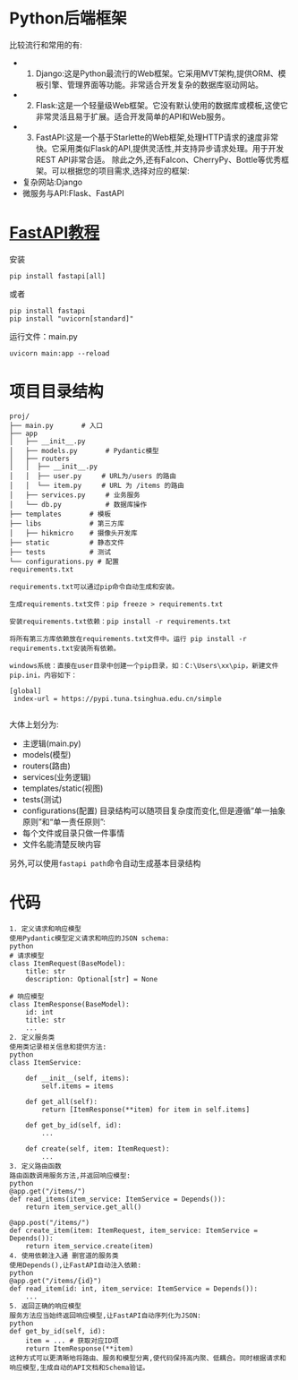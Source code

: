 
# Python后端框架

比较流行和常用的有:

- 1. Django:这是Python最流行的Web框架。它采用MVT架构,提供ORM、模板引擎、管理界面等功能。非常适合开发复杂的数据库驱动网站。
- 2. Flask:这是一个轻量级Web框架。它没有默认使用的数据库或模板,这使它非常灵活且易于扩展。适合开发简单的API和Web服务。 
- 3. FastAPI:这是一个基于Starlette的Web框架,处理HTTP请求的速度非常快。它采用类似Flask的API,提供灵活性,并支持异步请求处理。用于开发REST API非常合适。
除此之外,还有Falcon、CherryPy、Bottle等优秀框架。可以根据您的项目需求,选择对应的框架:
- 复杂网站:Django
- 微服务与API:Flask、FastAPI 

# [FastAPI教程](https://fastapi.tiangolo.com/tutorial/)

安装

    pip install fastapi[all]

或者

    pip install fastapi
    pip install "uvicorn[standard]"

运行文件：main.py 

    uvicorn main:app --reload
# 项目目录结构
```
proj/
├── main.py       # 入口
├── app          
│   ├── __init__.py
│   ├── models.py       # Pydantic模型
│   ├── routers       
│   │  ├── __init__.py 
│   │  ├── user.py     # URL为/users 的路由    
│   │  └── item.py     # URL 为 /items 的路由 
│   ├── services.py     # 业务服务
│   └── db.py           # 数据库操作   
├── templates       # 模板
├── libs            # 第三方库
│   ├── hikmicro    # 摄像头开发库
├── static          # 静态文件
├── tests           # 测试
└── configurations.py # 配置
requirements.txt

requirements.txt可以通过pip命令自动生成和安装。

生成requirements.txt文件：pip freeze > requirements.txt

安装requirements.txt依赖：pip install -r requirements.txt

将所有第三方库依赖放在requirements.txt文件中。运行 pip install -r requirements.txt安装所有依赖。

windows系统：直接在user目录中创建一个pip目录，如：C:\Users\xx\pip，新建文件pip.ini，内容如下：

[global]
 index-url = https://pypi.tuna.tsinghua.edu.cn/simple


```

大体上划分为:

- 主逻辑(main.py)
- models(模型)
- routers(路由)
- services(业务逻辑)
- templates/static(视图) 
- tests(测试)
- configurations(配置)
目录结构可以随项目复杂度而变化,但是遵循“单一抽象原则”和“单一责任原则”:
- 每个文件或目录只做一件事情
- 文件名能清楚反映内容

另外,可以使用`fastapi path`命令自动生成基本目录结构


# 代码

```
1. 定义请求和响应模型
使用Pydantic模型定义请求和响应的JSON schema:
python
# 请求模型
class ItemRequest(BaseModel):
    title: str
    description: Optional[str] = None

# 响应模型    
class ItemResponse(BaseModel):
    id: int
    title: str  
    ...
2. 定义服务类
使用类记录相关信息和提供方法:
python 
class ItemService:
    
    def __init__(self, items):
        self.items = items
        
    def get_all(self):
        return [ItemResponse(**item) for item in self.items]
        
    def get_by_id(self, id):
        ...
        
    def create(self, item: ItemRequest):
        ...
3. 定义路由函数
路由函数调用服务方法,并返回响应模型:
python
@app.get("/items/")
def read_items(item_service: ItemService = Depends()):
    return item_service.get_all()

@app.post("/items/") 
def create_item(item: ItemRequest, item_service: ItemService = Depends()):
    return item_service.create(item)
4. 使用依赖注入通 删官道的服务类
使用Depends(),让FastAPI自动注入依赖:
python
@app.get("/items/{id}")
def read_item(id: int, item_service: ItemService = Depends()): 
    ...
5. 返回正确的响应模型
服务方法应当始终返回响应模型,让FastAPI自动序列化为JSON:
python
def get_by_id(self, id):
    item = ... # 获取对应ID项
    return ItemResponse(**item)
这种方式可以更清晰地将路由、服务和模型分离,使代码保持高内聚、低耦合。同时根据请求和响应模型,生成自动的API文档和Schema验证。

```